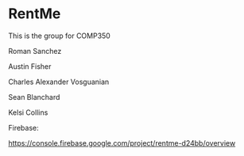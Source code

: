 # RentMe
This is the group for COMP350

Roman Sanchez

Austin Fisher

Charles Alexander Vosguanian

Sean Blanchard

Kelsi Collins

Firebase:

https://console.firebase.google.com/project/rentme-d24bb/overview
